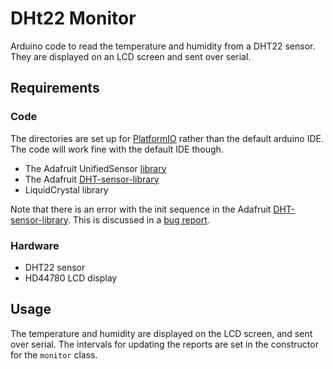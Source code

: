 # DHt22 Monitor #

Arduino code to read the temperature and humidity from a DHT22 sensor. They are displayed on an LCD screen and sent over serial.

## Requirements ##

### Code ###

The directories are set up for [PlatformIO](https://platformio.org/) rather than the default arduino IDE. The code will work fine with the default IDE though.

+ The Adafruit UnifiedSensor [library](https://github.com/adafruit/Adafruit_Sensor)
+ The Adafruit [DHT-sensor-library](https://github.com/adafruit/DHT-sensor-library)
+ LiquidCrystal library

Note that there is an error with the init sequence in the Adafruit [DHT-sensor-library](https://github.com/adafruit/DHT-sensor-library). This is discussed in a [bug report](https://github.com/adafruit/DHT-sensor-library/issues/48).

### Hardware ###

+ DHT22 sensor
+ HD44780 LCD display

## Usage ##

The temperature and humidity are displayed on the LCD screen, and sent over serial. The intervals for updating the reports are set in the constructor for the `monitor` class.
